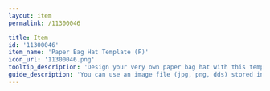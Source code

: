 ```yaml
---
layout: item
permalink: /11300046

title: Item
id: '11300046'
item_name: 'Paper Bag Hat Template (F)'
icon_url: '11300046.png'
tooltip_description: 'Design your very own paper bag hat with this template.'
guide_description: 'You can use an image file (jpg, png, dds) stored in the MapleStory2\Custom\Equip folder.'
---
```

